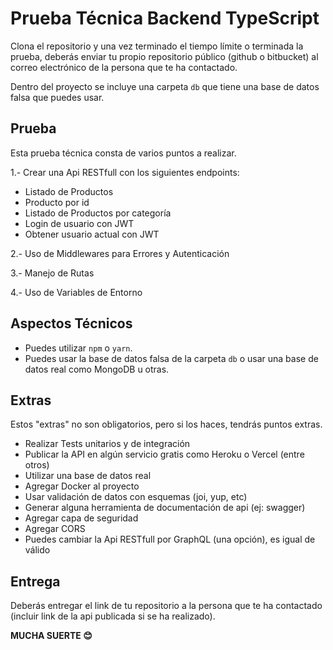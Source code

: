 # Prueba Técnica Backend TypeScript

Clona el repositorio y una vez terminado el tiempo límite o terminada la prueba, deberás enviar tu propio repositorio público (github o bitbucket) al correo electrónico de la persona que te ha contactado.

Dentro del proyecto se incluye una carpeta `db` que tiene una base de datos falsa que puedes usar.

## Prueba

Esta prueba técnica consta de varios puntos a realizar.

1.- Crear una Api RESTfull con los siguientes endpoints:

- Listado de Productos
- Producto por id
- Listado de Productos por categoría
- Login de usuario con JWT
- Obtener usuario actual con JWT

2.- Uso de Middlewares para Errores y Autenticación

3.- Manejo de Rutas

4.- Uso de Variables de Entorno

## Aspectos Técnicos

- Puedes utilizar `npm` o `yarn`.
- Puedes usar la base de datos falsa de la carpeta `db` o usar una base de datos real como MongoDB u otras.

## Extras

Estos "extras" no son obligatorios, pero si los haces, tendrás puntos extras.

- Realizar Tests unitarios y de integración
- Publicar la API en algún servicio gratis como Heroku o Vercel (entre otros)
- Utilizar una base de datos real
- Agregar Docker al proyecto
- Usar validación de datos con esquemas (joi, yup, etc)
- Generar alguna herramienta de documentación de api (ej: swagger)
- Agregar capa de seguridad
- Agregar CORS
- Puedes cambiar la Api RESTfull por GraphQL (una opción), es igual de válido

## Entrega

Deberás entregar el link de tu repositorio a la persona que te ha contactado (incluir link de la api publicada si se ha realizado).

**MUCHA SUERTE 😊**